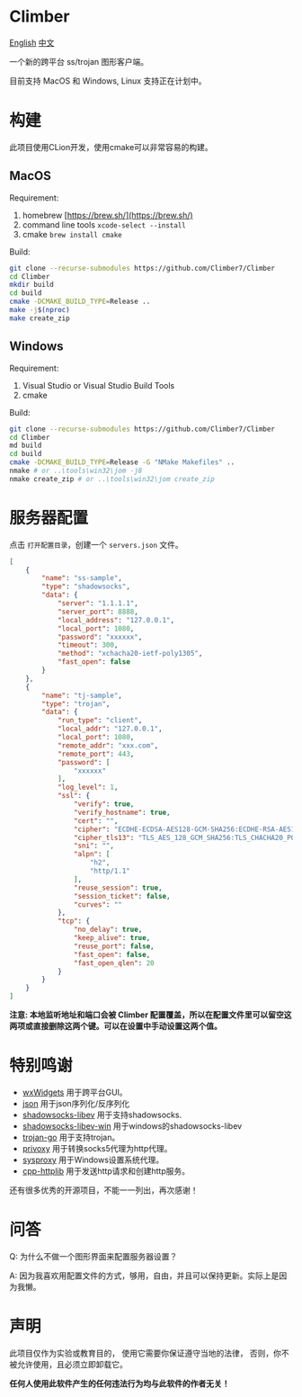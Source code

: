 # Climber

[English](README.md)
[中文](README_CN.md)

一个新的跨平台 ss/trojan 图形客户端。

目前支持 MacOS 和 Windows, Linux 支持正在计划中。

# 构建

此项目使用CLion开发，使用cmake可以非常容易的构建。

## MacOS

Requirement:

1. homebrew [https://brew.sh/](https://brew.sh/)
2. command line tools `xcode-select --install`
3. cmake `brew install cmake`

Build:

```bash
git clone --recurse-submodules https://github.com/Climber7/Climber
cd Climber
mkdir build
cd build
cmake -DCMAKE_BUILD_TYPE=Release .. 
make -j$(nproc)
make create_zip
```

## Windows

Requirement:

1. Visual Studio or Visual Studio Build Tools
2. cmake

Build:

```bash
git clone --recurse-submodules https://github.com/Climber7/Climber
cd Climber
md build
cd build
cmake -DCMAKE_BUILD_TYPE=Release -G "NMake Makefiles" .. 
nmake # or ..\tools\win32\jom -j8
nmake create_zip # or ..\tools\win32\jom create_zip
```

# 服务器配置

点击 `打开配置目录`，创建一个 `servers.json` 文件。

```json
[
    {
        "name": "ss-sample",
        "type": "shadowsocks",
        "data": {
            "server": "1.1.1.1",
            "server_port": 8888,
            "local_address": "127.0.0.1",
            "local_port": 1080,
            "password": "xxxxxx",
            "timeout": 300,
            "method": "xchacha20-ietf-poly1305",
            "fast_open": false
        }
    },
    {
        "name": "tj-sample",
        "type": "trojan",
        "data": {
            "run_type": "client",
            "local_addr": "127.0.0.1",
            "local_port": 1080,
            "remote_addr": "xxx.com",
            "remote_port": 443,
            "password": [
                "xxxxxx"
            ],
            "log_level": 1,
            "ssl": {
                "verify": true,
                "verify_hostname": true,
                "cert": "",
                "cipher": "ECDHE-ECDSA-AES128-GCM-SHA256:ECDHE-RSA-AES128-GCM-SHA256:ECDHE-ECDSA-CHACHA20-POLY1305:ECDHE-RSA-CHACHA20-POLY1305:ECDHE-ECDSA-AES256-GCM-SHA384:ECDHE-RSA-AES256-GCM-SHA384:ECDHE-ECDSA-AES256-SHA:ECDHE-ECDSA-AES128-SHA:ECDHE-RSA-AES128-SHA:ECDHE-RSA-AES256-SHA:DHE-RSA-AES128-SHA:DHE-RSA-AES256-SHA:AES128-SHA:AES256-SHA:DES-CBC3-SHA",
                "cipher_tls13": "TLS_AES_128_GCM_SHA256:TLS_CHACHA20_POLY1305_SHA256:TLS_AES_256_GCM_SHA384",
                "sni": "",
                "alpn": [
                    "h2",
                    "http/1.1"
                ],
                "reuse_session": true,
                "session_ticket": false,
                "curves": ""
            },
            "tcp": {
                "no_delay": true,
                "keep_alive": true,
                "reuse_port": false,
                "fast_open": false,
                "fast_open_qlen": 20
            }
        }
    }
]
```

**注意: 本地监听地址和端口会被 Climber 配置覆盖，所以在配置文件里可以留空这两项或直接删除这两个键。可以在设置中手动设置这两个值。**

# 特别鸣谢

* [wxWidgets](https://www.wxwidgets.org/) 用于跨平台GUI。
* [json](https://github.com/nlohmann/json) 用于json序列化/反序列化
* [shadowsocks-libev](https://github.com/shadowsocks/shadowsocks-libev) 用于支持shadowsocks.
* [shadowsocks-libev-win](https://github.com/DDoSolitary/shadowsocks-libev-win) 用于windows的shadowsocks-libev
* [trojan-go](https://github.com/p4gefau1t/trojan-go) 用于支持trojan。
* [privoxy](https://www.privoxy.org/) 用于转换socks5代理为http代理。
* [sysproxy](https://github.com/Noisyfox/sysproxy) 用于Windows设置系统代理。
* [cpp-httplib](https://github.com/yhirose/cpp-httplib) 用于发送http请求和创建http服务。

还有很多优秀的开源项目，不能一一列出，再次感谢！

# 问答

Q: 为什么不做一个图形界面来配置服务器设置？

A: 因为我喜欢用配置文件的方式，够用，自由，并且可以保持更新。实际上是因为我懒。

# 声明

此项目仅作为实验或教育目的，
使用它需要你保证遵守当地的法律，
否则，你不被允许使用，且必须立即卸载它。

**任何人使用此软件产生的任何违法行为均与此软件的作者无关！**
